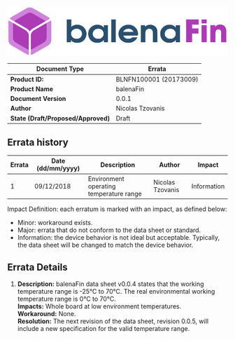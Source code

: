 ![Fin logo](../assets/balenaFin_logo.png)

<center>

| **Document Type** | Errata |
| --- | --- |
| **Product ID:** | BLNFN100001 (20173009) |
| **Product Name** | balenaFin |
| **Document Version** | 0.0.1 |
| **Author** | Nicolas Tzovanis |
| **State (Draft/Proposed/Approved)** | Draft |

</center>

## Errata history

<center>

| **Errata** | **Date (dd/mm/yyyy)** | **Description** | **Author** | **Impact** |  
| --- | --- | --- | --- | --- |  
| 1 | 09/12/2018 | Environment operating temperature range | Nicolas Tzovanis | Information |  
</center>

Impact Definition: each erratum is marked with an impact, as defined below:

- Minor: workaround exists.
- Major: errata that do not conform to the data sheet or standard.
- Information: the device behavior is not ideal but acceptable. Typically, the data sheet will be
changed to match the device behavior.

<div class="page-break"></div>

## Errata Details

1. **Description:** balenaFin data sheet v0.0.4 states that the working temperature range is -25°C to 70°C. The real environmental working temperature range is 0°C to 70°C.  
**Impacts:** Whole board at low environment temperatures.  
**Workaround:** None.  
**Resolution:** The next revision of the data sheet, revision 0.0.5, will include a new specification for the valid temperature range.
